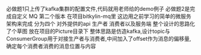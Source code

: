 必做题1只上传了kafka集群的配置文件,代码就用老师给的demo例子
必做题2是完成自定义 MQ 第二个版本  在项目bitkylin-mq里
这边用之前学习的简单的微服务架构来完成  分为四个 对外提供的api  生产者 消费者以及服务端
整个设计的思路化了个草图 放在项目的Picture目录下
整体思路是仿造kafka,设计topic与ConsumerGroup用于对接生产者与消费者,中间加入了offset作为消息的偏移量,确定每个消费者消费的消息位置与内容

